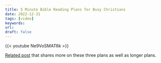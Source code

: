 ```yaml
---
title: 5 Minute Bible Reading Plans for Busy Christians
date: 2022-12-31
tags: [video]
keywords: 
url:
draft: false
---
```


{{< youtube Ne9VoSMAT6k >}} 

[Related post](https://redeemingproductivity.com/bible-reading-plans-2023/) that shares more on these three plans as well as longer plans.